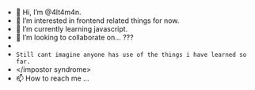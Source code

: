 - 👋 Hi, I’m @4lt4m4n.
- 👀 I’m interested in frontend related things for now.
- 🌱 I’m currently learning javascript.
- 💞️ I’m looking to collaborate on... ??? 
- <impostor syndrome> 
- `Still cant imagine anyone has use of the things i have learned so far.` 
- </impostor syndrome>
- 📫 How to reach me ...
